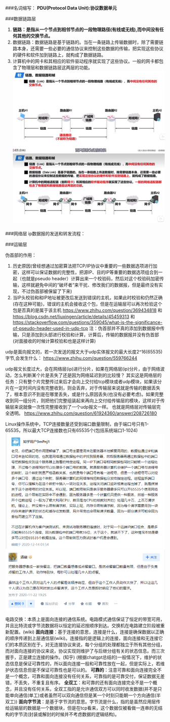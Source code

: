 ###名词缩写：
**PDU(Protocol Data Unit):协议数据单元**








###数据链路层
1. **链路：是指从一个节点到相邻节点的一段物理路径(有线或无线),而中间没有任何其他的交换节点。**
2. 数据链路：数据链路是基于链路的。当在一条链路上传输数据时，除了需要链路本身，还需要一些必要的通信协议来控制这些数据的传输，把实现这些协议的硬件和软件加到链路上，就构成了数据链路。
3. 计算机中的网卡和其相应的软件驱动程序就实现了这些协议。一般的网卡都包含了物理层和数据链路层这两层的功能。
![Alt text](./picture/image.png)
![Alt text](./picture/image-1.png)



###网络层
ip数据报的发送和转发流程：


###运输层




伪首部的作用：
1. 历史原因(曾经想通过加密算法把TCP/IP协议中重要的一些数据选项进行加密，这样可以保证数据的完整性，把源IP、目的IP等重要的数据选项组合到一起（也就是pseudo header）计算出来一个校验码，然后对这个校验码加密传输，这样就避免中间的“破坏者“来干扰、修改我们的数据报，但是最终没有实现，不过伪首部被保留了下来)
2. 当IP头校验和和IP地址被更改后发送到错误的主机，如果此时校验和仍然正确(存在这种可能)，错误的主机会接收这个包，但是在运输层可以再次检验这个包是否真的是属于该主机
https://www.zhihu.com/question/369434818
和
https://blog.csdn.net/liuxingen/article/details/45459313
和
https://stackoverflow.com/questions/359045/what-is-the-significance-of-pseudo-header-used-in-udp-tcp
注：伪首部并不真的添加到数据报中传输，只是添加到头部进行校验和计算，计算后，传输的数据报并没有伪首部(对面接收的时候计算校验和也是这样计算)


udp是面向报文的，若一次发送的报文大于udp实体报文的最大长度2^16(65535)字节,会发生什么：
https://www.zhihu.com/question/559766244

udp报文长度过大，会在网络层(ip)进行分片，如果在网络层(ip)分片，由于网络波动，怎么判断某个片是丢失了还是因为网络延迟到的比较慢？
其实这是网络层的任务：只有整个片完整传过来后才会向上交付给tcp模块或者udp模块，如果该分片在一定时间内没有完整收到，则会丢弃，对于传输层来说就是传输的数据丢失了，根本意识不到是在哪里丢失，或是什么原因丢失(也没有必要考虑)。如果完整收到同一组分片，则把他们完整组装起来再向上交付给传输层的模块，这样对于传输层来说就像一次性完整接收到了一个udp报文一样。
也就是网络层对传输层完全透明。
https://www.zhihu.com/question/61924360/answer/208726180

Linux操作系统中，TCP连接数量还受到端口数量限制，由于端口号只有1-65535，所以最大TCP连接数也只有65535个(包括系统端口1-1024)
![Alt text](./picture/image-13.png)
![Alt text](./picture/image-14.png)



电路交换：本质上是面向连接的通信系统。电路模式通信保证了恒定的带宽可用，并且比特流或字节流数据将以恒定的延迟按顺序到达。交换机在电路建立阶段被重新配置。(wiki)
**面向连接**：基于连接的意思，连接是什么，连接是确保数据以正确的顺序传递到上层通信层(wiki)。连接指的是逻辑上的连接，面向连接和无连接它们的本质区别在于，对无连接协议来说，每个分组的处理都独立于所有其他分组，而对面向连接的协议来说，协议实现则维护了与后继分组有关的状态信息。而三次握手，正是建立连接的操作。(知乎)
(根据chatgpt总结的)一般情况下，维护的状态信息是保证可靠性的，所以面向连接一般和可靠性放在一起，但是实际上，若维护状态信息但是不保证可靠性也是可以的。
**可靠的**：注意可靠和面向连接完全不是一个概念，可靠和面向连接没有任何关系，可靠指的是可靠交付，保证数据无差错，不丢失，不重复且有序。
**全双工**：和可靠的还有面向连接完全不是一个概念，并且没有任何关系，全双工指的是允许通信双方可以同时收发数据(并不是只能单向通信(单工)或者虽然可以双向通信但是某一个时刻只能朝一个方向通信(半双工))
**面向字节流**：是基于字节流的意思。字节流是什么，指的是虽然应用层传给运输层的数据是一个数据块，但是在tcp看来，这个数据仅被看做一连串的无结构的字节流(封装或解封的时候并不考虑数据的逻辑结构)。
